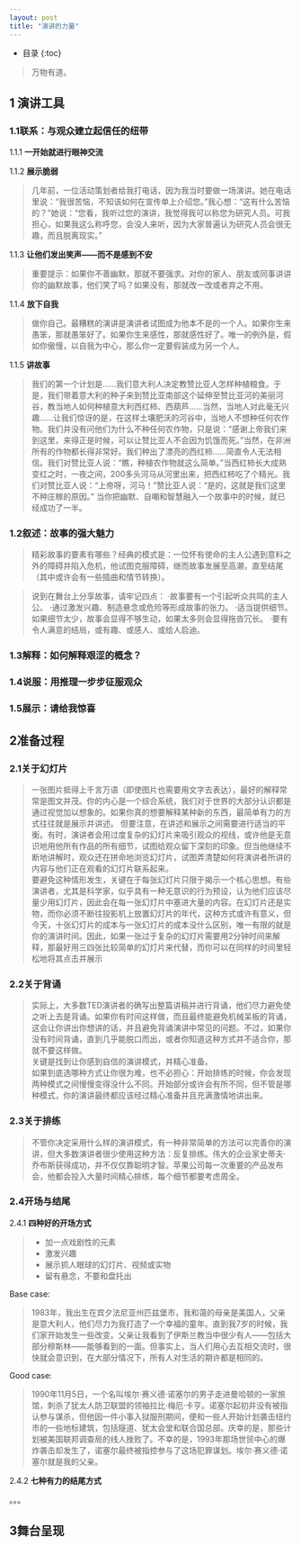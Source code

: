 ```yaml
---
layout: post
title: "演讲的力量"
---
```


* 目录
{:toc}

> 万物有道。

## 1 演讲工具

### 1.1联系：与观众建立起信任的纽带

1.1.1 **一开始就进行眼神交流**

1.1.2 **展示脆弱**

> 几年前，一位活动策划者给我打电话，因为我当时要做一场演讲。她在电话里说：“我很苦恼，不知该如何在宣传单上介绍您。”我心想：“这有什么苦恼的？”她说：“您看，我听过您的演讲，我觉得我可以称您为研究人员。可我担心，如果我这么称呼您，会没人来听，因为大家普遍认为研究人员会很无趣，而且脱离现实。”

1.1.3 **让他们发出笑声——而不是感到不安**

> 重要提示：如果你不善幽默，那就不要强求。对你的家人、朋友或同事讲讲你的幽默故事，他们笑了吗？如果没有，那就改一改或者弃之不用。

1.1.4 **放下自我**

> 做你自己。最糟糕的演讲是演讲者试图成为他本不是的一个人。如果你生来愚笨，那就愚笨好了。如果你生来感性，那就感性好了。唯一的例外是，假如你傲慢，以自我为中心，那么你一定要假装成为另一个人。

1.1.5 **讲故事**

> 我们的第一个计划是……我们意大利人决定教赞比亚人怎样种植粮食。于是，我们带着意大利的种子来到赞比亚南部这个延伸至赞比亚河的美丽河谷，教当地人如何种植意大利西红柿、西葫芦……当然，当地人对此毫无兴趣……让我们惊讶的是，在这样土壤肥沃的河谷中，当地人不想种任何农作物。我们并没有问他们为什么不种任何农作物，只是说：“感谢上帝我们来到这里，来得正是时候，可以让赞比亚人不会因为饥饿而死。”当然，在非洲所有的作物都长得非常好。我们种出了漂亮的西红柿……简直令人无法相信。我们对赞比亚人说：“瞧，种植农作物就这么简单。”当西红柿长大成熟变红之时，一夜之间，200多头河马从河里出来，把西红柿吃了个精光。我们对赞比亚人说：“上帝呀，河马！”赞比亚人说：“是的，这就是我们这里不种庄稼的原因。”
当你把幽默、自嘲和智慧融入一个故事中的时候，就已经成功了一半。


### 1.2叙述：故事的强大魅力

> 精彩故事的要素有哪些？经典的模式是：一位怀有使命的主人公遇到意料之外的障碍并陷入危机，他试图克服障碍，继而故事发展至高潮，直至结尾（其中或许会有一些插曲和情节转换）。

> 说到在舞台上分享故事，请牢记四点：
·故事要有一个引起听众共鸣的主人公。
·通过激发兴趣、制造悬念或危险等形成故事的张力。
·适当提供细节。如果细节太少，故事会显得不够生动，如果太多则会显得拖沓冗长。
·要有令人满意的结局，或有趣、或感人、或给人启迪。

### 1.3解释：如何解释艰涩的概念？
### 1.4说服：用推理一步步征服观众

### 1.5展示：请给我惊喜

## 2准备过程

### 2.1关于幻灯片

> 一张图片抵得上千言万语（即使图片也需要用文字去表达），最好的解释常常是图文并茂。你的内心是一个综合系统，我们对于世界的大部分认识都是通过视觉加以想象的。如果你真的想要解释某种新的东西，最简单有力的方式往往就是展示并讲述。
但要注意，在讲述和展示之间需要进行适当的平衡。有时，演讲者会用过度复杂的幻灯片来吸引观众的视线，或许他是无意识地用他所有作品的所有细节，试图给观众留下深刻的印象。但当他继续不断地讲解时，观众还在拼命地浏览幻灯片，试图弄清楚如何将演讲者所讲的内容与他们正在观看的幻灯片联系起来。     
要避免这种情形发生，关键在于每张幻灯片只限于揭示一个核心思想。有些演讲者，尤其是科学家，似乎具有一种无意识的行为预设，认为他们应该尽量少用幻灯片，因此会在每一张幻灯片中塞进大量的内容。在幻灯片还是实物，而你必须不断往投影机上放置幻灯片的年代，这种方式或许有意义，但今天，十张幻灯片的成本与一张幻灯片的成本没什么区别，唯一有限的就是你的演讲时间。因此，如果一张过于复杂的幻灯片需要用2分钟时间来解释，那最好用三四张比较简单的幻灯片来代替，而你可以在同样的时间里轻松地将其点击并展示

### 2.2关于背诵

> 实际上，大多数TED演讲者的确写出整篇讲稿并进行背诵，他们尽力避免使之听上去是背诵。如果你有时间这样做，而且最终能避免机械呆板的背诵，这会让你讲出你想讲的话，并且避免背诵演讲中常见的问题。不过，如果你没有时间背诵，直到几乎能脱口而出，或者你知道这种方式并不适合你，那就不要这样做。    
关键是找到让你感到自信的演讲模式，并精心准备。    
如果到底选哪种方式让你很为难，也不必担心：开始排练的时候，你会发现两种模式之间慢慢变得没什么不同。开始部分或许会有所不同，但不管是哪种模式，你的演讲最终都应该经过精心准备并且充满激情地讲出来。

### 2.3关于排练

> 不管你决定采用什么样的演讲模式，有一种非常简单的方法可以完善你的演讲，但大多数演讲者很少使用这种方法：反复排练。伟大的企业家史蒂夫·乔布斯获得成功，并不仅仅靠聪明才智。苹果公司每一次重要的产品发布会，他都会投入大量时间精心排练，每个细节都要考虑周全。

### 2.4开场与结尾

2.4.1 **四种好的开场方式**

> * 加一点戏剧性的元素    
> * 激发兴趣
> * 展示抓人眼球的幻灯片、视频或实物
> * 留有悬念，不要和盘托出

Base case:
> 1983年，我出生在宾夕法尼亚州匹兹堡市，我和蔼的母亲是美国人，父亲是意大利人，他们尽力为我打造了一个幸福的童年。直到我7岁的时候，我们家开始发生一些改变。父亲让我看到了伊斯兰教当中很少有人——包括大部分穆斯林——能够看到的一面。但事实上，当人们用心去互相交流时，很快就会意识到，在大部分情况下，所有人对生活的期许都是相同的。

Good case:
> 1990年11月5日，一个名叫埃尔·赛义德·诺塞尔的男子走进曼哈顿的一家旅馆，刺杀了犹太人防卫联盟的领袖拉比·梅厄·卡亨。诺塞尔起初并没有被指认参与谋杀，但他因一件小事入狱服刑期间，便和一些人开始计划袭击纽约市的一些地标建筑，包括隧道、犹太会堂和联合国总部。庆幸的是，那些计划被美国联邦调查局的线人挫败了。不幸的是，1993年那场世贸中心的爆炸袭击却发生了，诺塞尔最终被指控参与了这场犯罪谋划。埃尔·赛义德·诺塞尔就是我的父亲。

2.4.2 **七种有力的结尾方式**

。。。

## 3舞台呈现
